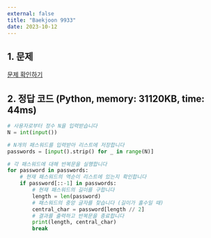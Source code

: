 ```yaml
---
external: false
title: "Baekjoon 9933"
date: 2023-10-12
---
```


## 1. 문제

[문제 확인하기](https://www.acmicpc.net/problem/9933)

## 2. 정답 코드 (Python, memory: 31120KB, time: 44ms)

```python
# 사용자로부터 정수 N을 입력받습니다
N = int(input())

# N개의 패스워드를 입력받아 리스트에 저장합니다
passwords = [input().strip() for _ in range(N)]

# 각 패스워드에 대해 반복문을 실행합니다
for password in passwords:
    # 현재 패스워드의 역순이 리스트에 있는지 확인합니다
    if password[::-1] in passwords:
        # 현재 패스워드의 길이를 구합니다
        length = len(password)
        # 패스워드의 중앙 글자를 찾습니다 (길이가 홀수일 때)
        central_char = password[length // 2]
        # 결과를 출력하고 반복문을 종료합니다
        print(length, central_char)
        break
```
